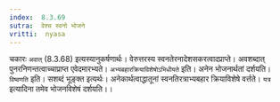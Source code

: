 ```yaml
---
index:  8.3.69
sutra:  वेश्च स्वनो भोजने
vritti:  nyasa
---
```


चकारः `अवात्` (8.3.68) इत्यस्यानुकर्षणार्थः। वेरुत्तरस्य स्वनतेरनादेशसकरत्वादप्राप्ते। अवशब्दात् पुनरनिणन्तत्वाच्चाप्राप्त एवेदमारभ्यते। `अभ्यबहारक्रियाविशेषोऽभिधीयते` इति। अनेन भोजनार्थतां दर्शयति। `विष्वणति` इति। सशब्दं भूङ्क्त इत्यर्थः। अनेकार्थत्वाद्धातूनां स्वनतिरत्राभ्यबहार क्रियाविशेषे वर्त्तते। `यत्र` इत्यादिना तमेव भोजनविशेषं दर्शयति।।

